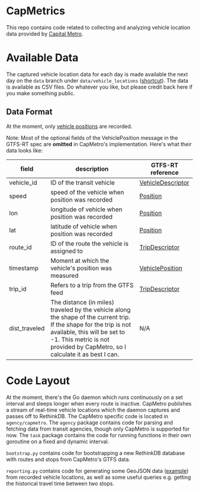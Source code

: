 # CapMetrics
This repo contains code related to collecting and analyzing vehicle location data provided by [Capital Metro](http://www.capmetro.org/).
# Available Data

The captured vehicle location data for each day is made available the next day on the `data` branch under `data/vehicle_locations` ([shortcut](https://github.com/scascketta/CapMetrics/tree/data/data)). The data is available as CSV files. Do whatever you like, but please credit back here if you make something public.

## Data Format
At the moment, only [vehicle positions](https://developers.google.com/transit/gtfs-realtime/reference#VehiclePosition) are recorded.

Note: Most of the optional fields of the VehiclePosition message in the GTFS-RT spec are **omitted** in CapMetro's implementation. Here's what their data looks like:

| field | description | GTFS-RT reference |
| --- | --- | --- |
| vehicle_id | ID of the transit vehicle | [VehicleDescriptor](https://developers.google.com/transit/gtfs-realtime/reference#VehicleDescriptor) |
| speed | speed of the vehicle when position was recorded | [Position](https://developers.google.com/transit/gtfs-realtime/reference#Position) |
| lon | longitude of vehicle when position was recorded | [Position](https://developers.google.com/transit/gtfs-realtime/reference#Position) |
| lat | latitude of vehicle when position was recorded | [Position](https://developers.google.com/transit/gtfs-realtime/reference#Position) |
| route_id | ID of the route the vehicle is assigned to | [TripDescriptor](https://developers.google.com/transit/gtfs-realtime/reference#TripDescriptor) |
| timestamp | Moment at which the vehicle's position was measured | [VehiclePosition](https://developers.google.com/transit/gtfs-realtime/reference#VehiclePosition) |
| trip_id | Refers to a trip from the GTFS feed | [TripDescriptor](https://developers.google.com/transit/gtfs-realtime/reference#TripDescriptor) |
| dist_traveled | The distance (in miles) traveled by the vehicle along the shape of the current trip. If the shape for the trip is not available, this will be set to -1. This metric is not provided by CapMetro, so I calculate it as best I can. | N/A |


# Code Layout

At the moment, there's the Go daemon which runs continuously on a set interval and sleeps longer when every route is inactive. CapMetro publishes a stream of real-time vehicle locations which the daemon captures and passes off to RethinkDB. The CapMetro specific code is located in `agency/capmetro`.  The `agency` package contains code for parsing and fetching data from transit agencies, though only CapMetro is supported for now. The `task` package contains the code for running functions in their own goroutine on a fixed and dynamic interval.

`bootstrap.py` contains code for bootstrapping a new RethinkDB database with routes and stops from CapMetro's GTFS data.

`reporting.py` contains code for generating some GeoJSON data ([example](https://gist.github.com/scascketta/3e93227da2558246f2e3)) from recorded vehicle locations, as well as some useful queries e.g. getting the historical travel time between two stops.
